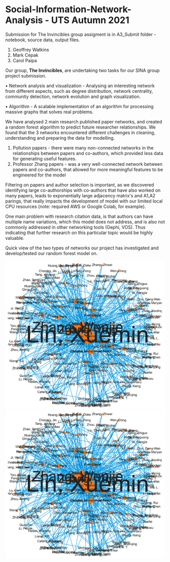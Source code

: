# Social-Information-Network-Analysis - UTS Autumn 2021

Submission for The Invincibles group assigment is in A3_Submit folder - notebook, source data, output files.

1. Geoffrey Watkins
2. Mark Cepak
3. Carol Paipa

Our group, **The Invincibles**, are undertaking two tasks for our SINA group project submission.
 
• Network analysis and visualization - Analysing an interesting network from different aspects, such as degree distribution, network centrality, community detection, network evolution and graph visualization.

• Algorithm - A scalable implementation of an algorithm for processing massive graphs that solves real problems.

We have analysed 2 main research published paper networks, and created a random forest algorithm to predict future researcher relationships. We found that the 3 networks encountered different challenges in cleaning, understanding and preparing the data for modelling.

1. Pollution papers - there were many non-connected networks in the relationships between papers and co-authors, which provided less data for generating useful features.
2. Professor Zhang papers - was a very well-connected network between papers and co-authors, that allowed for more meaningful features to be engineered for the model

Filtering on papers and author selection is important, as we discovered identifying large co-authorships with co-authors that have also worked on many papers, leads to exponentially large adjacency matrix's and A1,A2 parings, that really impacts the development of model with our limited local CPU resources (note: required AWS or Google Colab, for example).

One main problem with research citation data, is that authors can have multiple name variations, which this model does not address, and is also not commonly addressed in other networking tools (Gephi, VOS). Thus indicating that further research on this particular topic would be highly valuable.

Quick view of the two types of networks our project has investigated and develop/tested our random forest model on.

![Optional Text](./img/img_zhang_nw.png)<img src="./img/img_zhang_nw.png">





